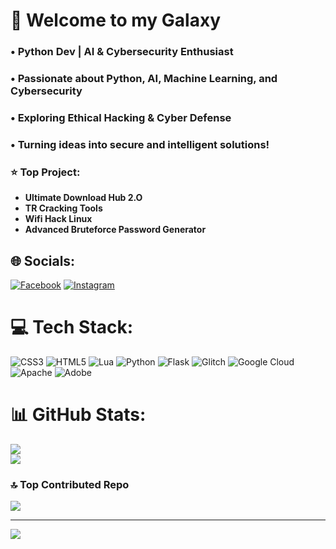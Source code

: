 # 💫 Welcome to my Galaxy 
### • Python Dev | AI & Cybersecurity Enthusiast
### • Passionate about Python, AI, Machine Learning, and Cybersecurity
### • Exploring Ethical Hacking & Cyber Defense
### • Turning ideas into secure and intelligent solutions!

### ⭐ Top Project:
- **Ultimate Download Hub 2.O**
- **TR Cracking Tools**
- **Wifi Hack Linux**
- **Advanced Bruteforce Password Generator**

## 🌐 Socials:
[![Facebook](https://img.shields.io/badge/Facebook-%231877F2.svg?logo=Facebook&logoColor=white)](https://facebook.com/tahsan.rahman.fahim) [![Instagram](https://img.shields.io/badge/Instagram-%23E4405F.svg?logo=Instagram&logoColor=white)](https://instagram.com/tr.fahim.55) 

# 💻 Tech Stack:
![CSS3](https://img.shields.io/badge/css3-%231572B6.svg?style=for-the-badge&logo=css3&logoColor=white) ![HTML5](https://img.shields.io/badge/html5-%23E34F26.svg?style=for-the-badge&logo=html5&logoColor=white) ![Lua](https://img.shields.io/badge/lua-%232C2D72.svg?style=for-the-badge&logo=lua&logoColor=white) ![Python](https://img.shields.io/badge/python-3670A0?style=for-the-badge&logo=python&logoColor=ffdd54)  ![Flask](https://img.shields.io/badge/flask-%23000.svg?style=for-the-badge&logo=flask&logoColor=white) ![Glitch](https://img.shields.io/badge/glitch-%233333FF.svg?style=for-the-badge&logo=glitch&logoColor=white) ![Google Cloud](https://img.shields.io/badge/GoogleCloud-%234285F4.svg?style=for-the-badge&logo=google-cloud&logoColor=white) ![Apache](https://img.shields.io/badge/apache-%23D42029.svg?style=for-the-badge&logo=apache&logoColor=white) ![Adobe](https://img.shields.io/badge/adobe-%23FF0000.svg?style=for-the-badge&logo=adobe&logoColor=white)
# 📊 GitHub Stats:
![](https://github-readme-streak-stats.herokuapp.com/?user=trfahim&theme=shadow_green&hide_border=false)<br/>
![](https://github-readme-stats.vercel.app/api/top-langs/?username=trfahim&theme=shadow_green&hide_border=false&include_all_commits=false&count_private=false&layout=compact)


### 🔝 Top Contributed Repo
![](https://github-contributor-stats.vercel.app/api?username=trfahim&limit=5&theme=tokyonight&combine_all_yearly_contributions=true)

---
[![](https://visitcount.itsvg.in/api?id=trfahim&icon=0&color=0)](https://visitcount.itsvg.in)

<!-- Proudly created with GPRM ( https://gprm.itsvg.in ) -->
